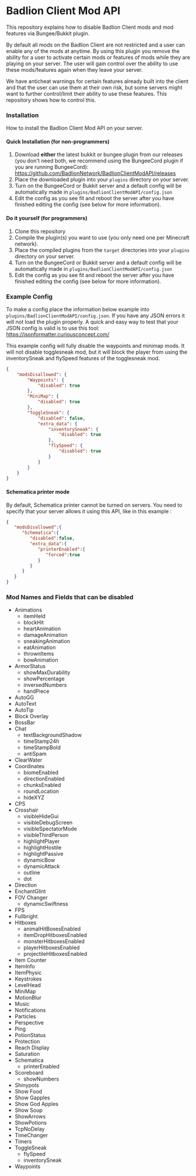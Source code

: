 # Badlion Client Mod API

This repository explains how to disable Badlion Client mods and mod features via Bungee/Bukkit plugin.

By default all mods on the Badlion Client are not restricted and a user can enable any of the mods at anytime. By using this plugin you remove the ability for a user to activate certain mods or features of mods while they are playing on your server. The user will gain control over the ability to use these mods/features again when they leave your server.

We have anticheat warnings for certain features already built into the client and that the user can use them at their own risk, but some servers might want to further control/limit their ability to use these features. This repository shows how to control this.

### Installation

How to install the Badlion Client Mod API on your server.

#### Quick Installation (for non-programmers)

1. Download **either** the latest bukkit or bungee plugin from our releases (you don't need both, we recommend using the BungeeCord plugin if you are running BungeeCord): https://github.com/BadlionNetwork/BadlionClientModAPI/releases
2. Place the downloaded plugin into your `plugins` directory on your server.
3. Turn on the BungeeCord or Bukkit server and a default config will be automatically made in `plugins/BadlionClientModAPI/config.json`
4. Edit the config as you see fit and reboot the server after you have finished editing the config (see below for more information).

#### Do it yourself (for programmers)

1. Clone this repository
2. Compile the plugin(s) you want to use (you only need one per Minecraft network).
2. Place the compiled plugins from the `target` directories into your `plugins` directory on your server.
3. Turn on the BungeeCord or Bukkit server and a default config will be automatically made in `plugins/BadlionClientModAPI/config.json`
4. Edit the config as you see fit and reboot the server after you have finished editing the config (see below for more information).

### Example Config

To make a config place the information below example into `plugins/BadlionClientModAPI/config.json`. If you have any JSON errors it will not load the plugin properly. A quick and easy way to test that your JSON config is valid is to use this tool: https://jsonformatter.curiousconcept.com/

This example config will fully disable the waypoints and minimap mods. It will not disable togglesneak mod, but it will block the player from using the inventorySneak and flySpeed features of the togglesneak mod.

```json
{
	"modsDisallowed": {
		"Waypoints": {
			"disabled": true
		},
		"MiniMap": {
			"disabled": true
		},
		"ToggleSneak": {
			"disabled": false,
			"extra_data": {
				"inventorySneak": {
					"disabled": true
				},
				"flySpeed": {
					"disabled": true
				}
			}
		}
	}
}
```

#### Schematica printer mode

By default, Schematica printer cannot be turned on servers.
You need to specify that your server allows it using this API, like in this example :

```json
{  
   "modsDisallowed":{  
      "Schematica":{  
         "disabled":false,
         "extra_data":{  
            "printerEnabled":{  
               "forced":true
            }
         }
      }
   }
}
```

### Mod Names and Fields that can be disabled

+ Animations
    + itemHeld
    + blockHit
    + heartAnimation
    + damageAnimation
    + sneakingAnimation
    + eatAnimation
    + thrownItems
    + bowAnimation
+ ArmorStatus
    + showMaxDurability
    + showPercentage
    + inversedNumbers
    + handPiece
+ AutoGG
+ AutoText
+ AutoTip
+ Block Overlay
+ BossBar
+ Chat
    + textBackgroundShadow
    + timeStamp24h
    + timeStampBold
    + antiSpam
+ ClearWater
+ Coordinates
    + biomeEnabled
    + directionEnabled
    + chunksEnabled
    + roundLocation
    + hideXYZ
+ CPS
+ Crosshair
    + visibleHideGui
    + visibleDebugScreen
    + visibleSpectatorMode
    + visibleThirdPerson
    + highlightPlayer
    + highlightHostile
    + highlightPassive
    + dynamicBow
    + dynamicAttack
    + outline
    + dot
+ Direction
+ EnchantGlint
+ FOV Changer
    + dynamicSwiftness
+ FPS
+ Fullbright
+ Hitboxes
    + animalHitBoxesEnabled
    + itemDropHitboxesEnabled
    + monsterHitboxesEnabled
    + playerHitboxesEnabled
    + projectileHitboxesEnabled
+ Item Counter
+ ItemInfo
+ ItemPhysic
+ Keystrokes
+ LevelHead
+ MiniMap
+ MotionBlur
+ Music
+ Notifications
+ Particles
+ Perspective
+ Ping
+ PotionStatus
+ Protection
+ Reach Display
+ Saturation
+ Schematica
    + printerEnabled
+ Scoreboard
    + showNumbers
+ Shinypots
+ Show Food
+ Show Gapples
+ Show God Apples
+ Show Soup
+ ShowArrows
+ ShowPotions
+ TcpNoDelay
+ TimeChanger
+ Timers
+ ToggleSneak
    + flySpeed
    + inventorySneak
+ Waypoints
